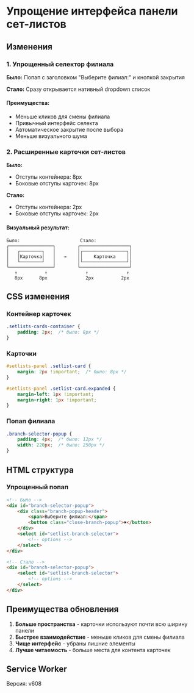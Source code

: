 # Упрощение интерфейса панели сет-листов

## Изменения

### 1. Упрощенный селектор филиала
**Было:** Попап с заголовком "Выберите филиал:" и кнопкой закрытия

**Стало:** Сразу открывается нативный dropdown список

#### Преимущества:
- Меньше кликов для смены филиала
- Привычный интерфейс селекта
- Автоматическое закрытие после выбора
- Меньше визуального шума

### 2. Расширенные карточки сет-листов
**Было:** 
- Отступы контейнера: 8px
- Боковые отступы карточек: 8px

**Стало:**
- Отступы контейнера: 2px  
- Боковые отступы карточек: 2px

#### Визуальный результат:
```
Было:                      Стало:
┌────────────────┐        ┌──────────────────┐
│   ┌────────┐   │        │┌────────────────┐│
│   │Карточка│   │   →    ││    Карточка    ││
│   └────────┘   │        │└────────────────┘│
└────────────────┘        └──────────────────┘
   ↑          ↑              ↑              ↑
   8px      8px              2px          2px
```

## CSS изменения

### Контейнер карточек
```css
.setlists-cards-container {
    padding: 2px;  /* было: 8px */
}
```

### Карточки
```css
#setlists-panel .setlist-card {
    margin: 2px !important;  /* было: 8px */
}

#setlists-panel .setlist-card.expanded {
    margin-left: 1px !important;
    margin-right: 1px !important;
}
```

### Попап филиала
```css
.branch-selector-popup {
    padding: 4px;  /* было: 12px */
    width: 220px;  /* было: 250px */
}
```

## HTML структура

### Упрощенный попап
```html
<!-- Было -->
<div id="branch-selector-popup">
    <div class="branch-popup-header">
        <span>Выберите филиал:</span>
        <button class="close-branch-popup">✖</button>
    </div>
    <select id="setlist-branch-selector">
        <!-- options -->
    </select>
</div>

<!-- Стало -->
<div id="branch-selector-popup">
    <select id="setlist-branch-selector">
        <!-- options -->
    </select>
</div>
```

## Преимущества обновления

1. **Больше пространства** - карточки используют почти всю ширину панели
2. **Быстрее взаимодействие** - меньше кликов для смены филиала
3. **Чище интерфейс** - убраны лишние элементы
4. **Лучше читаемость** - больше места для контента карточек

## Service Worker
Версия: v608